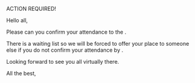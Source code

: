 ACTION REQUIRED! <insert workshop name and dates>
 
Hello all,
 
Please can you confirm your attendance to the <insert workshop name and dates>.

<!-- Uncomment if a link is being used to track this.
Go to this link and type in your name in the attendance list.
-->
 
There is a waiting list so we will be forced to offer your place to someone
else if you do not confirm your attendance by <insert deadlin>.
 
Looking forward to see you all virtually there.
 
All the best,
